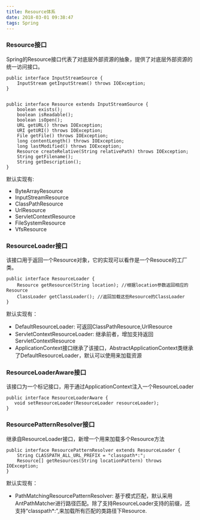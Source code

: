 ```yaml
---
title: Resource体系
date: 2018-03-01 09:38:47
tags: Spring
---
```


### Resource接口
Spring的Resource接口代表了对底层外部资源的抽象，提供了对底层外部资源的统一访问接口。

```
public interface InputStreamSource {
    InputStream getInputStream() throws IOException;
}


public interface Resource extends InputStreamSource {
	boolean exists();
	boolean isReadable();
	boolean isOpen();
	URL getURL() throws IOException;
	URI getURI() throws IOException;
	File getFile() throws IOException;
	long contentLength() throws IOException;
	long lastModified() throws IOException;
	Resource createRelative(String relativePath) throws IOException;
	String getFilename();
	String getDescription();
}

```
默认实现有:
* ByteArrayResource
* InputStreamResource
* ClassPathResource
* UrlResource
* ServletContextResource
* FileSystemResource
* VfsResource

### ResourceLoader接口
该接口用于返回一个Resource对象，它的实现可以看作是一个Resouce的工厂类。

```
public interface ResourceLoader {
	Resource getResource(String location); //根据location参数返回相应的Resource
	ClassLoader getClassLoader(); //返回加载这些Resource的ClassLoader
}

```
默认实现有：
* DefaultResourceLoader: 可返回ClassPathResource,UrlResource
* ServletContextResourceLoader: 继承前者，增加支持返回ServletContextResource
* ApplicationContext接口继承了该接口，AbstractApplicationContext类继承了DefaultResourceLoader，默认可以使用来加载资源

### ResourceLoaderAware接口
该接口为一个标记接口，用于通过ApplicationContext注入一个ResourceLoader

```
public interface ResourceLoaderAware {
   void setResourceLoader(ResourceLoader resourceLoader);
}
```

### ResourcePatternResolver接口
继承自ResourceLoader接口，新增一个用来加载多个Resource方法
```
public interface ResourcePatternResolver extends ResourceLoader {
	String CLASSPATH_ALL_URL_PREFIX = "classpath*:";
	Resource[] getResources(String locationPattern) throws IOException;
}
```
默认实现有：
* PathMatchingResourcePatternResolver: 基于模式匹配，默认采用AntPathMatcher进行路径匹配。除了支持ResourceLoader支持的前缀，还支持“classpath*:”,来加载所有匹配的类路径下Resource.

